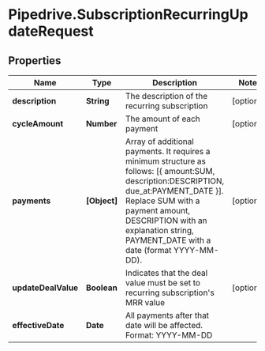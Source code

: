 # Pipedrive.SubscriptionRecurringUpdateRequest

## Properties

Name | Type | Description | Notes
------------ | ------------- | ------------- | -------------
**description** | **String** | The description of the recurring subscription | [optional] 
**cycleAmount** | **Number** | The amount of each payment | [optional] 
**payments** | **[Object]** | Array of additional payments. It requires a minimum structure as follows: [{ amount:SUM, description:DESCRIPTION, due_at:PAYMENT_DATE }]. Replace SUM with a payment amount, DESCRIPTION with an explanation string, PAYMENT_DATE with a date (format YYYY-MM-DD). | [optional] 
**updateDealValue** | **Boolean** | Indicates that the deal value must be set to recurring subscription&#39;s MRR value | [optional] 
**effectiveDate** | **Date** | All payments after that date will be affected. Format: YYYY-MM-DD | 


